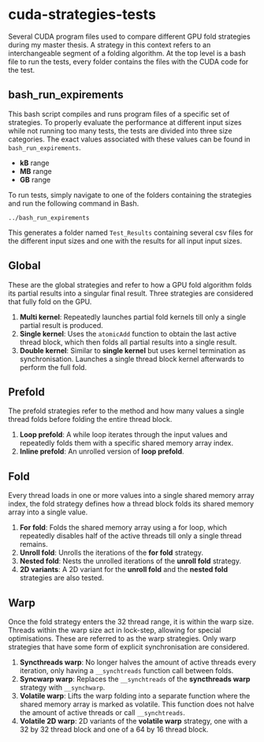 # cuda-strategies-tests
Several CUDA program files used to compare different GPU fold strategies during my master thesis. A strategy in this context refers to an interchangeable segment of a folding algorithm. At the top level is a bash file to run the tests, every folder contains the files with the CUDA code for the test.

## bash_run_expirements
This bash script compiles and runs program files of a specific set of strategies. To properly evaluate the performance at different input sizes while not running too many tests, the tests are divided into three size categories.  The exact values associated with these values can be found in `bash_run_expirements`.
- **kB** range
- **MB** range
- **GB** range

To run tests, simply navigate to one of the folders containing the strategies and run the following command in Bash.
```
../bash_run_expirements
```
This generates a folder named `Test_Results` containing several csv files for the different input sizes and one with the results for all input input sizes.

## Global
These are the global strategies and refer to how a GPU fold algorithm folds its partial results into a singular final result. Three strategies are considered that fully fold on the GPU.
1. **Multi kernel**: Repeatedly launches partial fold kernels till only a single partial result is produced.
2. **Single kernel**: Uses the `atomicAdd` function to obtain the last active thread block, which then folds all partial results into a single result.
3. **Double kernel**: Similar to **single kernel** but uses kernel termination as synchronisation. Launches a single thread block kernel afterwards to perform the full fold.

## Prefold
The prefold strategies refer to the method and how many values a single thread folds before folding the entire thread block. 
1. **Loop prefold**: A while loop iterates through the input values and repeatedly folds them with a specific shared memory array index. 
2. **Inline prefold**: An unrolled version of **loop prefold**.

## Fold
Every thread loads in one or more values into a single shared memory array index, the fold strategy defines how a thread block folds its shared memory array into a single value.
1. **For fold**: Folds the shared memory array using a for loop, which repeatedly disables half of the active threads till only a single thread remains.
2. **Unroll fold**: Unrolls the iterations of the **for fold** strategy.
3. **Nested fold**: Nests the unrolled iterations of the **unroll fold** strategy.
4. **2D variants**: A 2D variant for the **unroll fold** and the **nested fold** strategies are also tested.

## Warp
Once the fold strategy enters the 32 thread range, it is within the warp size. Threads within the warp size act in lock-step, allowing for special optimisations. These are referred to as the warp strategies. Only warp strategies that have some form of explicit synchronisation are considered. 
1. **Syncthreads warp**: No longer halves the amount of active threads every iteration, only having a `__synchtreads` function call between folds.
2. **Syncwarp warp**: Replaces the `__synchtreads` of the **syncthreads warp** strategy with `__synchwarp`.
3. **Volatile warp**: Lifts the warp folding into a separate function where the shared memory array is marked as volatile. This function does not halve the amount of active threads or call `__synchtreads`.
4. **Volatile 2D warp**: 2D variants of the **volatile warp** strategy, one with a 32 by 32 thread block and one of a 64 by 16 thread block.






